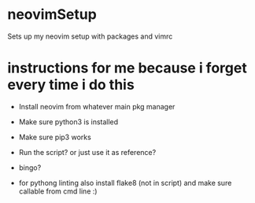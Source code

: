 # neovimSetup
Sets up my neovim setup with packages and vimrc

# instructions for me because i forget every time i do this
- Install neovim from whatever main pkg manager  
- Make sure python3 is installed  
- Make sure pip3 works
- Run the script? or just use it as reference?
- bingo?

- for pythong linting also install flake8 (not in script) and make sure callable from cmd line :)
